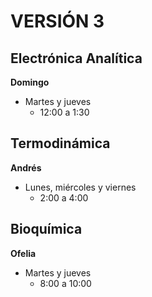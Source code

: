 
# VERSIÓN 3
## Electrónica Analítica
**Domingo**
* Martes y jueves
    - 12:00 a 1:30
## Termodinámica
**Andrés**
* Lunes, miércoles y viernes
    - 2:00 a 4:00
## Bioquímica
**Ofelia**
* Martes y jueves 
    - 8:00 a 10:00
